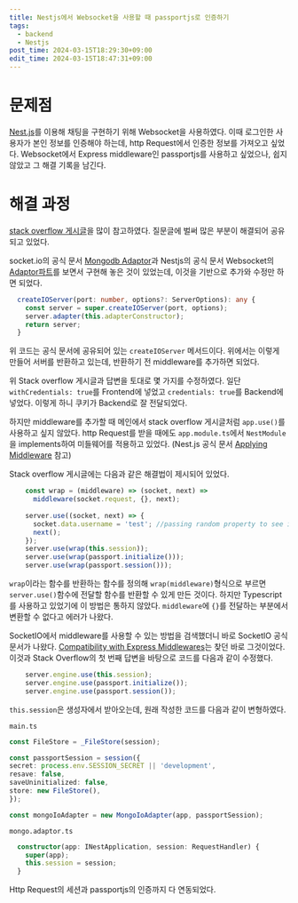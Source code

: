 ```yaml
---
title: Nestjs에서 Websocket을 사용할 때 passportjs로 인증하기
tags:
  - backend
  - Nestjs
post_time: 2024-03-15T18:29:30+09:00
edit_time: 2024-03-15T18:47:31+09:00
---
```

# 문제점

[Nest.js](https://docs.nestjs.com/)를 이용해 채팅을 구현하기 위해 Websocket을 사용하였다. 이때 로그인한 사용자가 본인 정보를 인증해야 하는데, http Request에서 인증한 정보를 가져오고 싶었다. Websocket에서 Express middleware인 passportjs를 사용하고 싶었으나, 쉽지 않았고 그 해결 기록을 남긴다.

# 해결 과정

[stack overflow 게시글](https://stackoverflow.com/questions/68684439/passport-session-authentication-with-websockets-and-nest-js-not-authenticating)을 많이 참고하였다. 질문글에 벌써 많은 부분이 해결되어 공유되고 있었다.

socket.io의 공식 문서 [Mongodb Adaptor](https://socket.io/docs/v4/mongo-adapter/)과 Nestjs의 공식 문서 Websocket의 [Adaptor파트](https://docs.nestjs.com/websockets/adapter)를 보면서 구현해 놓은 것이 있었는데, 이것을 기반으로 추가와 수정만 하면 되었다.

```typescript
  createIOServer(port: number, options?: ServerOptions): any {
    const server = super.createIOServer(port, options);
    server.adapter(this.adapterConstructor);
    return server;
  }
```

위 코드는 공식 문서에 공유되어 있는 `createIOServer` 메서드이다. 위에서는 이렇게 만들어 서버를 반환하고 있는데, 반환하기 전 middleware를 추가하면 되었다.

위 Stack overflow 게시글과 답변을 토대로 몇 가지를 수정하였다. 일단 `withCredentials: true`를 Frontend에 넣었고 `credentials: true`를 Backend에 넣었다. 이렇게 하니 쿠키가 Backend로 잘 전달되었다.

하지만 middleware를 추가할 때 메인에서 stack overflow 게시글처럼 `app.use()`를 사용하고 싶지 않았다. http Request를 받을 때에도 `app.module.ts`에서 `NestModule`을 implements하여 미들웨어를 적용하고 있었다. (Nest.js 공식 문서 [Applying Middleware](https://docs.nestjs.com/middleware#applying-middleware)  참고)

Stack overflow 게시글에는 다음과 같은 해결법이 제시되어 있었다.

```typescript
    const wrap = (middleware) => (socket, next) =>
      middleware(socket.request, {}, next);
    
    server.use((socket, next) => {
      socket.data.username = 'test'; //passing random property to see if use method is working
      next();
    });
    server.use(wrap(this.session));
    server.use(wrap(passport.initialize()));
    server.use(wrap(passport.session()));
```

`wrap`이라는 함수를 반환하는 함수를 정의해 `wrap(middleware)`형식으로 부르면 `server.use()`함수에 전달할 함수를 반환할 수 있게 만든 것이다. 하지만 Typescript를 사용하고 있었기에 이 방법은 통하지 않았다. `middleware`에 `{}`를 전달하는 부분에서 변환할 수 없다고 에러가 나왔다.

SocketIO에서 middleware를 사용할 수 있는 방법을 검색했더니 바로 SocketIO 공식문서가 나왔다. [Compatibility with Express Middlewares](https://socket.io/docs/v4/middlewares/#compatibility-with-express-middleware)는 찾던 바로 그것이었다. 이것과 Stack Overflow의 첫 번째 답변을 바탕으로 코드를 다음과 같이 수정했다.

```typescript
    server.engine.use(this.session);
    server.engine.use(passport.initialize());
    server.engine.use(passport.session());
```

`this.session`은 생성자에서 받아오는데, 원래 작성한 코드를 다음과 같이 변형하였다.

`main.ts`

```typescript
const FileStore = _FileStore(session);

const passportSession = session({
secret: process.env.SESSION_SECRET || 'development',
resave: false,
saveUninitialized: false,
store: new FileStore(),
});

const mongoIoAdapter = new MongoIoAdapter(app, passportSession);
```

`mongo.adaptor.ts`

```typescript
  constructor(app: INestApplication, session: RequestHandler) {
    super(app);
    this.session = session;
  }
```

Http Request의 세션과 passportjs의 인증까지 다 연동되었다.